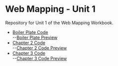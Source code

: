 # Web Mapping - Unit 1
Repository for Unit 1 of the Web Mapping Workbook.
- [Boiler Plate Code](boilerplate/index.html)   
--[Boiler Plate Preview](https://sounny.github.io/unit-jp/boilerplate/index.html)
- [Chapter 2 Code](Chapter02/index.html)        
--[Chapter 2 Code Preview](https://sounny.github.io/unit-jp/Chapter02/index.html)
- [Chapter 3 Code](Chapter03/index.html)        
--[Chapter 3 Code Preview](https://sounny.github.io/unit-jp/Chapter03/index.html)
